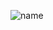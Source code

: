 
![name](https://user-images.githubusercontent.com/118148195/231210557-006eac5d-e684-4487-a32a-302d1166d2fa.png)

